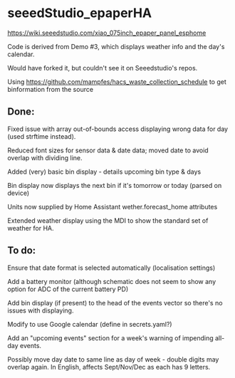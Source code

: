 # seeedStudio_epaperHA

https://wiki.seeedstudio.com/xiao_075inch_epaper_panel_esphome

Code is derived from Demo #3, which displays weather info and the day's calendar.

Would have forked it, but couldn't see it on Seeedstudio's repos.

Using https://github.com/mampfes/hacs_waste_collection_schedule to get binformation from the source

## Done:

Fixed issue with array out-of-bounds access displaying wrong data for day (used strftime instead).

Reduced font sizes for sensor data & date data; moved date to avoid overlap with dividing line.

Added (very) basic bin display - details upcoming bin type & days

Bin display now displays the next bin if it's tomorrow or today (parsed on device)

Units now supplied by Home Assistant wether.forecast_home attributes

Extended weather display using the MDI to show the standard set of weather for HA.

## To do:

Ensure that date format is selected automatically (localisation settings)

Add a battery monitor (although schematic does not seem to show any option for ADC of the current battery PD)

Add bin display (if present) to the head of the events vector so there's no issues with displaying. 

Modify to use Google calendar (define in secrets.yaml?)

Add an "upcoming events" section for a week's warning of impending all-day events.

Possibly move day date to same line as day of week - double digits may overlap again.  In English, affects Sept/Nov/Dec as each has 9 letters.
